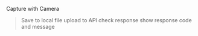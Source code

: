 Capture with Camera 
> Save to local file
> upload to API
> check response
> show response code and message
